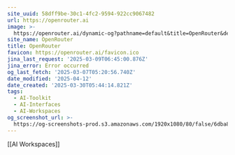 ```yaml
---
site_uuid: 58dff9be-30c1-4fc2-9594-922cc9067482
url: https://openrouter.ai
image: >-
  https://openrouter.ai/dynamic-og?pathname=default&title=OpenRouter&description=A+unified+interface+for+LLMs.+Find+the+best+models+%26+prices+for+your+prompts
site_name: OpenRouter
title: OpenRouter
favicon: https://openrouter.ai/favicon.ico
jina_last_request: '2025-03-09T06:45:00.876Z'
jina_error: Error occurred
og_last_fetch: '2025-03-07T05:20:56.740Z'
date_modified: '2025-04-12'
date_created: '2025-03-30T05:44:14.821Z'
tags:
  - AI-Toolkit
  - AI-Interfaces
  - AI-Workspaces
og_screenshot_url: >-
  https://og-screenshots-prod.s3.amazonaws.com/1920x1080/80/false/6dba8b525a6dbd9e0e91e5cead3ad2dd27866c0d25fb0507088b2056d4275aca.jpeg
---
```





























[[AI Workspaces]]
